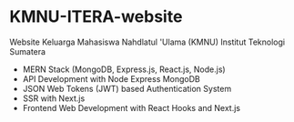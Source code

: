 # KMNU-ITERA-website
Website Keluarga Mahasiswa Nahdlatul 'Ulama (KMNU) Institut Teknologi Sumatera

- MERN Stack (MongoDB, Express.js, React.js, Node.js)
- API Development with Node Express MongoDB
- JSON Web Tokens (JWT) based Authentication System
- SSR with Next.js
- Frontend Web Development with React Hooks and Next.js

